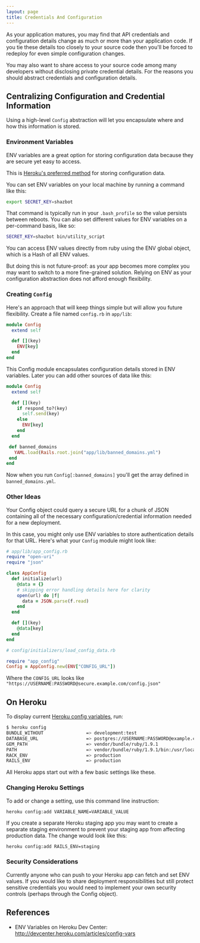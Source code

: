 ```yaml
---
layout: page
title: Credentials And Configuration
---
```


As your application matures, you may find that API credentials and configuration details change as much or more than your application code. If you tie these details too closely to your source code then you'll be forced to redeploy for even simple configuration changes.

You may also want to share access to your source code among many developers without disclosing private credential details. For the reasons you should abstract credentials and configuration details.

## Centralizing Configuration and Credential Information

Using a high-level `Config` abstraction will let you encapsulate where and how this information is stored. 

### Environment Variables

ENV variables are a great option for storing configuration data because they are secure yet easy to access.

This is [Heroku's preferred method](http://devcenter.heroku.com/articles/config-vars) for storing configuration data.

You can set ENV variables on your local machine by running a command like this:

```bash
export SECRET_KEY=shazbot
```

That command is typically run in your `.bash_profile` so the value persists between reboots. You can
also set different values for ENV variables on a per-command basis, like so:

```bash
SECRET_KEY=shazbot bin/utility_script
```

You can access ENV values directly from ruby using the ENV global object, which is a Hash of all ENV values. 

But doing this is not future-proof: as your app becomes more complex you may want to switch to a more fine-grained solution. Relying on ENV as your configuration abstraction does not afford enough flexibility.

### Creating `Config`

Here's an approach that will keep things simple but will allow you future flexibility. Create a file named `config.rb` in
`app/lib`:

```ruby
module Config
  extend self

  def [](key)
    ENV[key]
  end
end
```

This Config module encapsulates configuration details stored in ENV variables. Later you can add other sources of data like this:

```ruby
module Config
  extend self

  def [](key)
    if respond_to?(key)
      self.send(key)
    else
      ENV[key]
    end
  end

 def banned_domains
   YAML.load(Rails.root.join("app/lib/banned_domains.yml")
 end
end
```

Now when you run `Config[:banned_domains]` you'll get the array defined in `banned_domains.yml`.

### Other Ideas

Your Config object could query a secure URL for a chunk of JSON containing all of the necessary configuration/credential information needed for a new deployment. 

In this case, you might only use ENV variables to store authentication details for that URL. Here's what your `Config` module might look like:

```ruby
# app/lib/app_config.rb
require "open-uri"
require "json"

class AppConfig
  def initialize(url)
    @data = {}
    # skipping error handling details here for clarity
    open(url) do |f| 
      data = JSON.parse(f.read)
    end
  end

  def [](key)
    @data[key]
  end
end

# config/initializers/load_config_data.rb

require "app_config"
Config = AppConfig.new(ENV["CONFIG_URL"])
```

Where the `CONFIG_URL` looks like `"https://USERNAME:PASSWORD@secure.example.com/config.json"`

## On Heroku

To display current [Heroku config variables](http://devcenter.heroku.com/articles/config-vars), run:

```bash
$ heroku config
BUNDLE_WITHOUT                => development:test
DATABASE_URL                  => postgres://USERNAME:PASSWORD@example.com/dbname
GEM_PATH                      => vendor/bundle/ruby/1.9.1
PATH                          => vendor/bundle/ruby/1.9.1/bin:/usr/local/bin:/usr/bin:/bin
RACK_ENV                      => production
RAILS_ENV                     => production
```

All Heroku apps start out with a few basic settings like these.

### Changing Heroku Settings

To add or change a setting, use this command line instruction:

```
heroku config:add VARIABLE_NAME=VARIABLE_VALUE
``` 

If you create a separate Heroku staging app you may want to create a separate staging environment to prevent your staging app from affecting production data. The change would look like this:

```bash
heroku config:add RAILS_ENV=staging
```

### Security Considerations

Currently anyone who can push to your Heroku app can fetch and set ENV values. If you would like to share deployment responsibilities but still protect sensitive credentials you would need to implement your own security controls (perhaps through the Config object).

## References

* ENV Variables on Heroku Dev Center: http://devcenter.heroku.com/articles/config-vars
